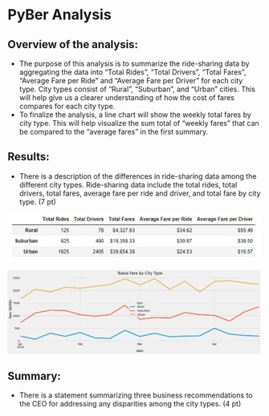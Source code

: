 # PyBer Analysis
## Overview of the analysis:
- The purpose of this analysis is to summarize the ride-sharing data by aggregating the data into “Total Rides”, “Total Drivers”, “Total Fares”, “Average Fare per Ride” and “Average Fare per Driver” for each city type.  City types consist of “Rural”, “Suburban”, and “Urban” cities.  This will help give us a clearer understanding of how the cost of fares compares for each city type.
- To finalize the analysis, a line chart will show the weekly total fares by city type.  This will help visualize the sum total of “weekly fares”  that can be compared to the “average fares” in the first summary.

## Results:
- There is a description of the differences in ride-sharing data among the different city types. Ride-sharing data include the total rides, total drivers, total fares, average fare per ride and driver, and total fare by city type. (7 pt)

![This is an image](/analysis/summary.JPG)

![This is an image](/analysis/PyBer_fare_summary.png)

## Summary:
- There is a statement summarizing three business recommendations to the CEO for addressing any disparities among the city types. (4 pt)

